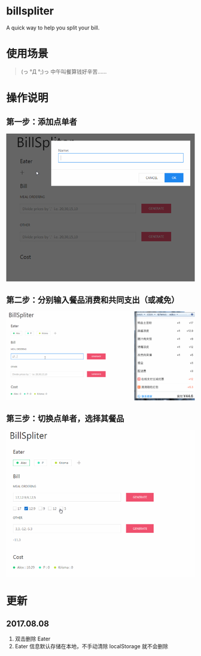 # billspliter
A quick way to help you split your bill.

# 使用场景
> (っ °Д °;)っ 中午叫餐算钱好辛苦……

# 操作说明
## 第一步：添加点单者
![step1-addEaters](/images/step1-addEaters.gif)

## 第二步：分别输入餐品消费和共同支出（或减免）
![step1-addEaters](/images/step2-inputPrices.gif)

## 第三步：切换点单者，选择其餐品
![step1-addEaters](/images/step3-outputCosts.gif)

# 更新
## 2017.08.08
1. 双击删除 Eater
2. Eater 信息默认存储在本地，不手动清除 localStorage 就不会删除